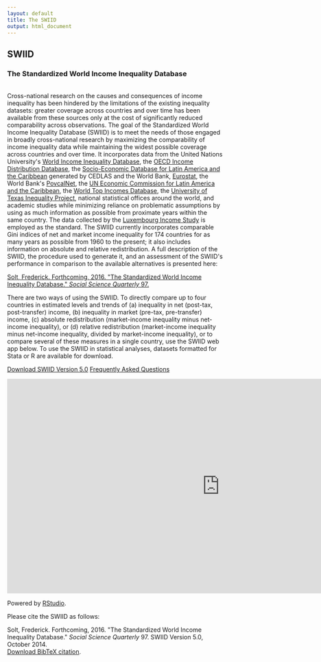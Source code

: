 ```yaml
---
layout: default
title: The SWIID
output: html_document
---
```


## SWIID

### The Standardized World Income Inequality Database
<br />
Cross-national research on the causes and consequences of income inequality has been hindered by the limitations of the existing inequality datasets: greater coverage across countries and over time has been available from these sources only at the cost of significantly reduced comparability across observations.  The goal of the Standardized World Income Inequality Database (SWIID) is to meet the needs of those engaged in broadly cross-national research by maximizing the comparability of income inequality data while maintaining the widest possible coverage across countries and over time.  It incorporates data from the United Nations University's <a href="http://www.wider.unu.edu/research/Database/en_GB/database/" rel="self">World Income Inequality Database</a>, the <a href="http://www.oecd.org/social/inequality.htm" rel="self">OECD Income Distribution Database</a>, the <a href="http://sedlac.econo.unlp.edu.ar/eng/" rel="self">Socio-Economic Database for Latin America and the Caribbean</a> generated by CEDLAS and the World Bank, <a href="http://epp.eurostat.ec.europa.eu" rel="self">Eurostat</a>, the World Bank's <a href="http://iresearch.worldbank.org/PovcalNet/index.htm" rel="self">PovcalNet</a>, the <a href="http://interwp.cepal.org/sisgen/ConsultaIntegrada.asp?idIndicador=250&idioma=e" rel="self">UN Economic Commission for Latin America and the Caribbean</a>, the <a href="http://topincomes.g-mond.parisschoolofeconomics.eu" rel="self">World Top Incomes Database</a>, the <a href="http://utip.gov.utexas.edu" rel="self">University of Texas Inequality Project</a>, national statistical offices around the world, and academic studies while minimizing reliance on problematic assumptions by using as much information as possible from proximate years within the same country.  The data collected by the <a href="http://www.lisdatacenter.org/our-data/lis-database/" rel="self">Luxembourg Income Study</a> is employed as the standard.  The SWIID currently incorporates comparable Gini indices of net and market income inequality for 174 countries for as many years as possible from 1960 to the present; it also includes information on absolute and relative redistribution.  A full description of the SWIID, the procedure used to generate it, and an assessment of the SWIID's performance in comparison to the available alternatives is presented here: 

[Solt, Frederick.  Forthcoming, 2016.  "The Standardized World Income Inequality Database."  _Social Science Quarterly_ 97.](../papers/Solt2016)

There are two ways of using the SWIID.  To directly compare up to four countries in estimated levels and trends of (a) inequality in net (post-tax, post-transfer) income, (b) inequality in market (pre-tax, pre-transfer) income, (c) absolute redistribution (market-income inequality minus net-income inequality), or (d) relative redistribution (market-income inequality minus net-income inequality, divided by market-income inequality), or to compare several of these measures in a single country, use the SWIID web app below.  To use the SWIID in statistical analyses, datasets formatted for Stata or R are available for download.

<a class="button button-primary" href="swiid_downloads.html">Download SWIID Version 5.0</a>
<a class="button button-primary" href="swiid_faq.html">Frequently Asked Questions</a>

<iframe src="https://fsolt.shinyapps.io/SWIIDweb" style="border: none; width: 990px; height: 500px"></iframe>

Powered by [RStudio](http://shiny.rstudio.com). 

Please cite the SWIID as follows:

Solt, Frederick.  Forthcoming, 2016. "The Standardized World Income Inequality Database."  _Social Science Quarterly_ 97.  SWIID Version 5.0, October 2014.<br />[Download BibTeX citation](/papers/Solt2016/Solt2016.bib).
